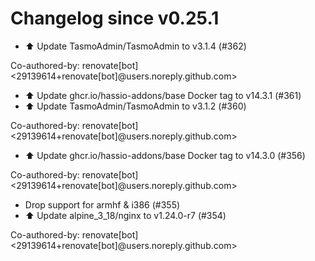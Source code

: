 # Changelog since v0.25.1
- ⬆️ Update TasmoAdmin/TasmoAdmin to v3.1.4 (#362)

Co-authored-by: renovate[bot] <29139614+renovate[bot]@users.noreply.github.com> 
- ⬆️ Update ghcr.io/hassio-addons/base Docker tag to v14.3.1 (#361) 
- ⬆️ Update TasmoAdmin/TasmoAdmin to v3.1.2 (#360)

Co-authored-by: renovate[bot] <29139614+renovate[bot]@users.noreply.github.com> 
- ⬆️ Update ghcr.io/hassio-addons/base Docker tag to v14.3.0 (#356)

Co-authored-by: renovate[bot] <29139614+renovate[bot]@users.noreply.github.com> 
- Drop support for armhf & i386 (#355) 
- ⬆️ Update alpine_3_18/nginx to v1.24.0-r7 (#354)

Co-authored-by: renovate[bot] <29139614+renovate[bot]@users.noreply.github.com> 
